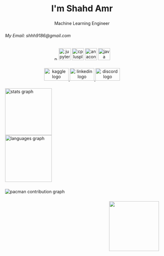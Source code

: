 <h1 align="center">I'm Shahd Amr</h1>

###

<p align="center">Machine Learning Engineer</p>

###

<h6 align="left">My Email: shhh9186@gmail.com</h6>

###

<div align="center">
  <img src="https://cdn.jsdelivr.net/gh/devicons/devicon/icons/python/python-original.svg" height="12" alt="python logo""/>
  <img src="https://cdn.jsdelivr.net/gh/devicons/devicon/icons/jupyter/jupyter-original.svg" height="39" alt="jupyter logo" />
  <img src="https://cdn.jsdelivr.net/gh/devicons/devicon/icons/cplusplus/cplusplus-original.svg" height="39" alt="cplusplus logo" />
  <img src="https://cdn.jsdelivr.net/gh/devicons/devicon/icons/anaconda/anaconda-original.svg" height="39" alt="anaconda logo" />
  <img src="https://cdn.jsdelivr.net/gh/devicons/devicon/icons/java/java-original.svg" height="39" alt="java logo" />
</div>

###

<div align="center">
  <a href="https://www.kaggle.com/shhha2004" target="_blank">
    <img src="https://cdn.jsdelivr.net/gh/devicons/devicon/icons/kaggle/kaggle-original.svg" height="41" alt="kaggle logo"  img width="80" />
  </a>
  <a href="https://www.linkedin.com/in/shahd-amr-1b8372285/" target="_blank">
    <img src="https://cdn.jsdelivr.net/gh/devicons/devicon/icons/linkedin/linkedin-original.svg" height="41" alt="linkedin logo"  img width="80" />
  </a>
  <a href="https://discord.com/users/730187826301239377" target="_blank">
    <img src="https://cdn.simpleicons.org/discord/5865F2" height="41" alt="discord logo"  img width="80" />
  </a>
</div>



###

<div align="left">
  <img src="https://github-readme-stats.vercel.app/api?username=shhhahd&hide_title=false&hide_rank=false&show_icons=true&include_all_commits=true&count_private=true&disable_animations=false&theme=dracula&locale=en&hide_border=false" height="153" alt="stats graph" /> <br>
  <img src="https://github-readme-stats.vercel.app/api/top-langs?username=shhhahd&locale=en&hide_title=false&layout=compact&card_width=320&langs_count=5&theme=dracula&hide_border=false" height="153" alt="languages graph"  />
</div>

###

<picture>
  <source media="(prefers-color-scheme: dark)" srcset="https://raw.githubusercontent.com/shhhahd/shhhahd/output/pacman-contribution-graph-dark.svg">
  <source media="(prefers-color-scheme: light)" srcset="https://raw.githubusercontent.com/shhhahd/shhhahd/output/pacman-contribution-graph.svg">
  <img alt="pacman contribution graph" src="https://raw.githubusercontent.com/shhhahd/shhhahd/output/pacman-contribution-graph.svg">
</picture>

###

<img align="right" height="163" src="https://media.giphy.com/media/v1.Y2lkPTc5MGI3NjExbWdoOXhxbWRiODAxZmxtam1iY2N0Zms2YXVqZ3NuNHJpNXp0bjdvOCZlcD12MV9naWZzX3NlYXJjaCZjdD1n/u0OMQgZxRhzyqRKIi8/giphy.gif"  />

###
